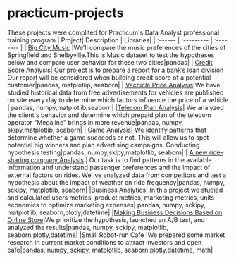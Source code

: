 # practicum-projects
These projects were complited for Practicum's Data Analyst professional training program
| Project| Description | Libraries|
| :------ | :--------- | :-------- |
| [Big City Music](https://github.com/galavgn/practicum-projects/tree/main/big_city_music) |We'll compare the music preferences of the cities of Springfield and Shelbyville.This is Music dataset to test the hypotheses below and compare user behavior for these two cities|pandas|
| [Credit Score Analysis](https://github.com/galavgn/practicum-projects/tree/main/credit_score_analysis)| Our project is to prepare a report for a bank’s loan division Our report will be considered when building credit score of a potential customer|pandas, matplotlip, seaborn|
| [Vechicle Price Analysis](https://github.com/galavgn/practicum-projects/tree/main/vehicle_price_analysis)|We have  studied historical data from free advertisements for vehicles are published on site every day  to determine which factors influence the price of a vehicle | pandas, numpy,matplotlib,seaborn|
|[Telecom Plan Analysis](https://github.com/galavgn/practicum-projects/tree/main/telecom_plan_analysis)| We analyzed the client's behavior and determine which prepaid plan of the telecom operator "Megaline" brings in more revenue|pandas, numpy, skipy,matplotlib, seaborn|
|[ Game Analysis](https://github.com/galavgn/practicum-projects/tree/main/game_analysis)| We identify patterns that determine whether a game succeeds or not. This will allow us to spot potential big winners and plan advertising campaigns. Conducting hypothesis testing|pandas, numpy,skipy,matplotlib, seaborn|
| [A new ride-sharing company Analysis](https://github.com/galavgn/practicum-projects/tree/main/ride_sharing_company_analysis) | Our task is to find patterns in the available information and  understand passenger preferences and the impact of external factors on rides. We' ve analyzed data from competitors and test a hypothesis about the impact of weather on ride frequency|pandas, numpy, sckipy, matplotlib, seaborn|
|[Business Analytics](https://github.com/galavgn/practicum-projects/tree/main/business_metrics)| In this project we studied and calculated users metrics, product metrics, marketing metrics, units economics to optimize marketing expenses| pandas, numpy, sckipy, matplotlib, seaborn,plotly,datetime|
|[Making Business Decisions Based on Online Store](https://github.com/galavgn/practicum-projects/tree/main/making_decision_ab_test)|We prioritize the hypothesis, launched an A/B test, and analyzed the results|pandas, numpy, sckipy, matplotlib, seaborn,plotly,datetime|
|Small Robot-run Cafe |We prepared some market research in current market conditions to attract investors and open cafe|pandas, numpy, sckipy, matplotlib, seaborn,plotly,datetime, math|
